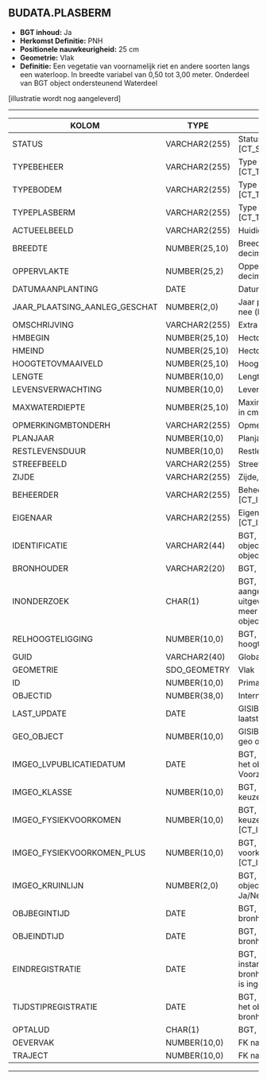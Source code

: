 ﻿## BUDATA.PLASBERM


* __BGT inhoud:__ Ja
* __Herkomst Definitie:__ PNH
* __Positionele nauwkeurigheid:__ 25 cm
* __Geometrie:__ Vlak
* __Definitie:__ Een vegetatie van voornamelijk riet en andere soorten langs een waterloop. In breedte variabel van 0,50 tot 3,00 meter. Onderdeel van BGT object ondersteunend Waterdeel

[illustratie wordt nog aangeleverd]

***

|KOLOM                               |TYPE              |DEFINITIE|
|------                              |----              |-----    |
|STATUS                              |VARCHAR2(255)     |Status van de gegevens, keuzelijst [CT_STATUS]|
|TYPEBEHEER                          |VARCHAR2(255)     |Type beheer, keuzelijst [CT_TYPE_BEHEER]|
|TYPEBODEM                           |VARCHAR2(255)     |Type bodem, keuzelijst [CT_TYPE_BODEM]|
|TYPEPLASBERM                        |VARCHAR2(255)     |Type plasberm, keuzelijst [CT_TYPE_PLASBERM]|
|ACTUEELBEELD                        |VARCHAR2(255)     |Huidige beeld|
|BREEDTE                             |NUMBER(25,10)     |Breedte van de plasberm in m, 2 decimalen|
|OPPERVLAKTE                         |NUMBER(25,2)      |Oppervlakte van de plasberm in m2, 2 decimalen|
|DATUMAANPLANTING                    |DATE              |Datum aanplanting|
|JAAR_PLAATSING_AANLEG_GESCHAT       |NUMBER(2,0)       |Jaar plaatsing of aanleg is geschat: ja of nee (keuzelijst [CT_JA_NEE])|
|OMSCHRIJVING                        |VARCHAR2(255)     |Extra toelichting|
|HMBEGIN                             |NUMBER(25,10)     |Hectometrering begin plantvak|
|HMEIND                              |NUMBER(25,10)     |Hectometrering eind plantvak|
|HOOGTETOVMAAIVELD                   |NUMBER(25,10)     |Hoogte t.o.v. maaiveld in mm|
|LENGTE                              |NUMBER(10,0)      |Lengte plantvak in hele meters|
|LEVENSVERWACHTING                   |NUMBER(10,0)      |Levensverwachting|
|MAXWATERDIEPTE                      |NUMBER(25,10)     |Maximale waterdiepte van de plasberm in cm|
|OPMERKINGMBTONDERH                  |VARCHAR2(255)     |Opmerking mbt onderhoud|
|PLANJAAR                            |NUMBER(10,0)      |Planjaar|
|RESTLEVENSDUUR                      |NUMBER(10,0)      |Restlevensduur|
|STREEFBEELD                         |VARCHAR2(255)     |Streefbeeld|
|ZIJDE                               |VARCHAR2(255)     |Zijde, keuzelijst [CT_ZIJDE]|
|BEHEERDER                           |VARCHAR2(255)     |Beheerder van de plasberm, keuzelijst [CT_INSTANTIE]|
|EIGENAAR                            |VARCHAR2(255)     |Eigenaar van de plasberm, keuzelijst [CT_INSTANTIE]|
|IDENTIFICATIE                       |VARCHAR2(44)      |BGT, Uniek identificatienummer voor het object dat onveranderlijk is zolang het object bestaat|
|BRONHOUDER                          |VARCHAR2(20)      |BGT, De bronhoudercode van het object|
|INONDERZOEK                         |CHAR(1)           |BGT, Een aanduiding waarmee wordt aangegeven dat een onderzoek wordt uitgevoerd naar de juistheid van een of meer gegevens van het betreffende object|
|RELHOOGTELIGGING                    |NUMBER(10,0)      |BGT, Aanduiding voor de relatieve hoogte van het object|
|GUID                                |VARCHAR2(40)      |Global Unique Identifier|
|GEOMETRIE                           |SDO_GEOMETRY      |Vlak|
|ID                                  |NUMBER(10,0)      |Primary Key|
|OBJECTID                            |NUMBER(38,0)      |Interne ID ArcGIS|
|LAST_UPDATE                         |DATE              |GISIB, Datum waarop het object voor het laatst gewijzigd is in GISIB|
|GEO_OBJECT                          |NUMBER(10,0)      |GISIB, Interne ID van gekoppeld Gisib geo object|
|IMGEO_LVPUBLICATIEDATUM             |DATE              |BGT, Tijdstip waarop deze instantie van het object is opgenomen in de Landelijke Voorziening|
|IMGEO_KLASSE                        |NUMBER(10,0)      |BGT, hoofdclassificatie van het object, keuzelijst [CT_IMGEO_KLASSE]|
|IMGEO_FYSIEKVOORKOMEN               |NUMBER(10,0)      |BGT, fysieke voorkomen van het object, keuzelijst [CT_IMGEO_FYSIEKVOORKOMEN]|
|IMGEO_FYSIEKVOORKOMEN_PLUS          |NUMBER(10,0)      |BGT, nadere typering van het fysieke voorkomen van het object, keuzelijst [CT_IMGEO_FYSIEKVOORKOMEN_PLUS]|
|IMGEO_KRUINLIJN                     |NUMBER(2,0)       |BGT, bestaat er een verwijzing naarhet object(lijn) dat de kruinlijn beschrijft: Ja/Nee [CT_JA_NEE] |
|OBJBEGINTIJD                        |DATE              |BGT, Datum waarop het object bij de bronhouder is ontstaan|
|OBJEINDTIJD                         |DATE              |BGT, Datum waarop het object bij de bronhouder niet meer geldig is|
|EINDREGISTRATIE                     |DATE              |BGT, Eind van de periode waarop deze instantie van het object geldig is bij de bronhouder. Wanneer deze waarde niet is ingevuld is de instantie nog geldig|
|TIJDSTIPREGISTRATIE                 |DATE              |BGT, Tijdstip waarop deze instantie van het object is opgenomen door de bronhouder|
|OPTALUD                             |CHAR(1)           |BGT, indicatie dat Berm op talud ligt|
|OEVERVAK                            |NUMBER(10,0)      |FK naar Oevervak|
|TRAJECT                             |NUMBER(10,0)      |FK naar Traject|

***
